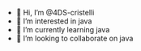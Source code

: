 - 👋 Hi, I’m @4DS-cristelli
- 👀 I’m interested in java
- 🌱 I’m currently learning java
- 💞️ I’m looking to collaborate on java
